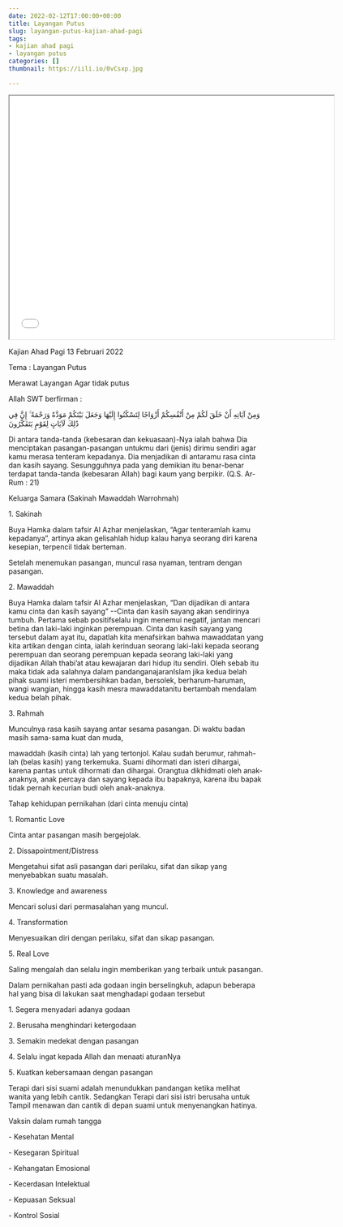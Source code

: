 ```yaml
---
date: 2022-02-12T17:00:00+00:00
title: Layangan Putus
slug: layangan-putus-kajian-ahad-pagi
tags:
- kajian ahad pagi
- layangan putus
categories: []
thumbnail: https://iili.io/0vCsxp.jpg

---
```

<iframe src="[https://drive.google.com/file/d/1lbxzmCiO38s-1uL9kO62aK_bQqYUgfwZ/preview](https://drive.google.com/file/d/1lbxzmCiO38s-1uL9kO62aK_bQqYUgfwZ/preview "https://drive.google.com/file/d/1lbxzmCiO38s-1uL9kO62aK_bQqYUgfwZ/preview")" width="640" height="480" allow="autoplay"></iframe>

Kajian Ahad Pagi 13 Februari 2022

Tema : Layangan Putus

Merawat Layangan Agar tidak putus

Allah SWT berfirman :

وَمِنْ آيَاتِهِ أَنْ خَلَقَ لَكُمْ مِنْ أَنْفُسِكُمْ أَزْوَاجًا لِتَسْكُنُوا إِلَيْهَا وَجَعَلَ بَيْنَكُمْ مَوَدَّةً وَرَحْمَةً ۚ إِنَّ فِي ذَٰلِكَ لَآيَاتٍ لِقَوْمٍ يَتَفَكَّرُونَ

Di antara tanda-tanda (kebesaran dan kekuasaan)-Nya ialah bahwa Dia menciptakan pasangan-pasangan untukmu dari (jenis) dirimu sendiri agar kamu merasa tenteram kepadanya. Dia menjadikan di antaramu rasa cinta dan kasih sayang. Sesungguhnya pada yang demikian itu benar-benar terdapat tanda-tanda (kebesaran Allah) bagi kaum yang berpikir. (Q.S. Ar-Rum : 21)

Keluarga Samara (Sakinah Mawaddah Warrohmah)

1\. Sakinah

Buya Hamka dalam tafsir Al Azhar menjelaskan, “Agar tenteramlah kamu kepadanya”, artinya akan gelisahlah hidup kalau hanya seorang diri karena kesepian, terpencil tidak berteman.

Setelah menemukan pasangan,  muncul rasa nyaman, tentram dengan pasangan.

2\. Mawaddah

Buya Hamka dalam tafsir Al Azhar menjelaskan, “Dan dijadikan di antara kamu cinta dan kasih sayang” --Cinta dan kasih sayang akan sendirinya tumbuh. Pertama sebab positifselalu ingin menemui negatif, jantan mencari betina dan laki-laki inginkan perempuan. Cinta dan kasih sayang yang tersebut dalam ayat itu, dapatlah kita menafsirkan bahwa mawaddatan yang kita artikan dengan cinta, ialah kerinduan seorang laki-laki kepada seorang perempuan dan seorang perempuan kepada seorang laki-laki yang dijadikan Allah thabi’at atau kewajaran dari hidup itu sendiri. Oleh sebab itu maka tidak ada salahnya dalam pandanganajaranIslam jika kedua belah pihak suami isteri membersihkan badan, bersolek, berharum-haruman, wangi wangian, hingga kasih mesra mawaddatanitu bertambah mendalam kedua belah pihak.

3\. Rahmah

Munculnya rasa kasih sayang antar sesama pasangan. Di waktu badan masih sama-sama kuat dan muda,

mawaddah (kasih cinta) lah yang tertonjol. Kalau sudah berumur, rahmah-lah (belas kasih) yang terkemuka. Suami dihormati dan isteri dihargai, karena pantas untuk dihormati dan dihargai. Orangtua dikhidmati oleh anak-anaknya, anak percaya dan sayang kepada ibu bapaknya, karena ibu bapak tidak pernah kecurian budi oleh anak-anaknya.

Tahap kehidupan pernikahan (dari cinta menuju cinta)

1\. Romantic Love

Cinta antar pasangan masih bergejolak.

2\. Dissapointment/Distress

Mengetahui sifat asli pasangan dari perilaku, sifat dan sikap yang menyebabkan suatu masalah.

3\. Knowledge and awareness

Mencari solusi dari permasalahan yang muncul.

4\. Transformation

Menyesuaikan diri dengan perilaku, sifat dan sikap pasangan.

5\. Real Love

Saling mengalah dan selalu ingin memberikan yang terbaik untuk pasangan.

Dalam pernikahan pasti ada godaan ingin berselingkuh, adapun beberapa hal yang bisa di lakukan saat menghadapi godaan tersebut

1\. Segera menyadari adanya godaan

2\. Berusaha menghindari ketergodaan

3\. Semakin medekat dengan pasangan

4\. Selalu ingat kepada Allah dan menaati aturanNya

5\. Kuatkan kebersamaan dengan pasangan

Terapi dari sisi suami adalah menundukkan pandangan ketika melihat wanita yang lebih cantik. Sedangkan Terapi dari sisi istri berusaha untuk Tampil menawan dan cantik di depan suami untuk menyenangkan hatinya.

Vaksin dalam rumah tangga

\- Kesehatan Mental

\- Kesegaran Spiritual

\- Kehangatan Emosional

\- Kecerdasan Intelektual

\- Kepuasan Seksual

\- Kontrol Sosial